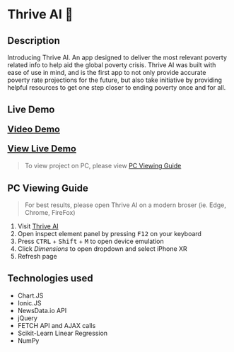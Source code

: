 # Thrive AI 🌱

## Description
Introducing Thrive AI. An app designed to deliver the most relevant poverty related info to help aid the global poverty crisis. Thrive AI was built with ease of use in mind, and is the first app to not only provide accurate poverty rate projections for the future, but also take initiative by providing helpful resources to get one step closer to ending poverty once and for all.

## Live Demo
#### <a href="https://youtu.be/TjGRTFH7GR4" style="font-size: 20px">Video Demo</a>
#### <a href="http://thriveai.pythonanywhere.com/" style="font-size: 20px">View Live Demo</a>

> To view project on PC, please view [PC Viewing Guide](#pc-viewing-guide)

## PC Viewing Guide
> For best results, please open Thrive AI on a modern broser (ie. Edge, Chrome, FireFox)
1. Visit [Thrive AI](http://thriveai.pythonanywhere.com/ "Thrive AI")
2. Open inspect element panel by pressing <kbd>F12</kbd> on your keyboard
3. Press <kbd>CTRL</kbd> + <kbd>Shift</kbd> + <kbd>M</kbd> to open device emulation
4. Click *Dimensions* to open dropdown and select iPhone XR
5. Refresh page

## Technologies used
- Chart.JS
- Ionic.JS
- NewsData.io API
- jQuery
- FETCH API and AJAX calls
- Scikit-Learn Linear Regression
- NumPy
